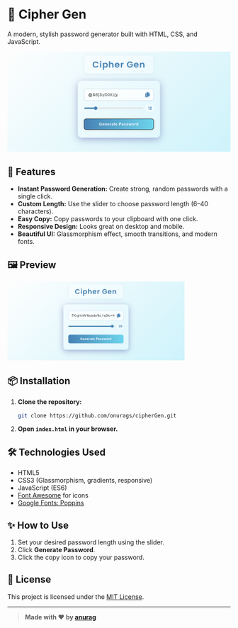 # 🔐 Cipher Gen

A modern, stylish password generator built with HTML, CSS, and JavaScript.

![Cipher Gen Screenshot](images/ciphergen.png)

## 🚀 Features

- **Instant Password Generation:** Create strong, random passwords with a single click.
- **Custom Length:** Use the slider to choose password length (6–40 characters).
- **Easy Copy:** Copy passwords to your clipboard with one click.
- **Responsive Design:** Looks great on desktop and mobile.
- **Beautiful UI:** Glassmorphism effect, smooth transitions, and modern fonts.

## 🖼️ Preview

<img src="images/demo.png" alt="Cipher Gen Demo" width="400"/>

## 📦 Installation

1. **Clone the repository:**
   ```bash
   git clone https://github.com/onurags/cipherGen.git
   ```
2. **Open `index.html` in your browser.**

## 🛠️ Technologies Used

- HTML5
- CSS3 (Glassmorphism, gradients, responsive)
- JavaScript (ES6)
- [Font Awesome](https://fontawesome.com/) for icons
- [Google Fonts: Poppins](https://fonts.google.com/specimen/Poppins)

## ✨ How to Use

1. Set your desired password length using the slider.
2. Click **Generate Password**.
3. Click the copy icon to copy your password.

## 📄 License

This project is licensed under the [MIT License](LICENSE).

---

> **Made with ❤️ by [anurag](https://github.com/onurags)**